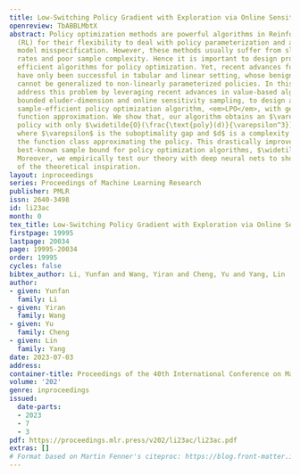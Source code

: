 ```yaml
---
title: Low-Switching Policy Gradient with Exploration via Online Sensitivity Sampling
openreview: TbABBLMbtX
abstract: Policy optimization methods are powerful algorithms in Reinforcement Learning
  (RL) for their flexibility to deal with policy parameterization and ability to handle
  model misspecification. However, these methods usually suffer from slow convergence
  rates and poor sample complexity. Hence it is important to design provably sample
  efficient algorithms for policy optimization. Yet, recent advances for this problems
  have only been successful in tabular and linear setting, whose benign structures
  cannot be generalized to non-linearly parameterized policies. In this paper, we
  address this problem by leveraging recent advances in value-based algorithms, including
  bounded eluder-dimension and online sensitivity sampling, to design a low-switching
  sample-efficient policy optimization algorithm, <em>LPO</em>, with general non-linear
  function approximation. We show that, our algorithm obtains an $\varepsilon$-optimal
  policy with only $\widetilde{O}(\frac{\text{poly}(d)}{\varepsilon^3})$ samples,
  where $\varepsilon$ is the suboptimality gap and $d$ is a complexity measure of
  the function class approximating the policy. This drastically improves previously
  best-known sample bound for policy optimization algorithms, $\widetilde{O}(\frac{\text{poly}(d)}{\varepsilon^8})$.
  Moreover, we empirically test our theory with deep neural nets to show the benefits
  of the theoretical inspiration.
layout: inproceedings
series: Proceedings of Machine Learning Research
publisher: PMLR
issn: 2640-3498
id: li23ac
month: 0
tex_title: Low-Switching Policy Gradient with Exploration via Online Sensitivity Sampling
firstpage: 19995
lastpage: 20034
page: 19995-20034
order: 19995
cycles: false
bibtex_author: Li, Yunfan and Wang, Yiran and Cheng, Yu and Yang, Lin
author:
- given: Yunfan
  family: Li
- given: Yiran
  family: Wang
- given: Yu
  family: Cheng
- given: Lin
  family: Yang
date: 2023-07-03
address: 
container-title: Proceedings of the 40th International Conference on Machine Learning
volume: '202'
genre: inproceedings
issued:
  date-parts:
  - 2023
  - 7
  - 3
pdf: https://proceedings.mlr.press/v202/li23ac/li23ac.pdf
extras: []
# Format based on Martin Fenner's citeproc: https://blog.front-matter.io/posts/citeproc-yaml-for-bibliographies/
---
```

